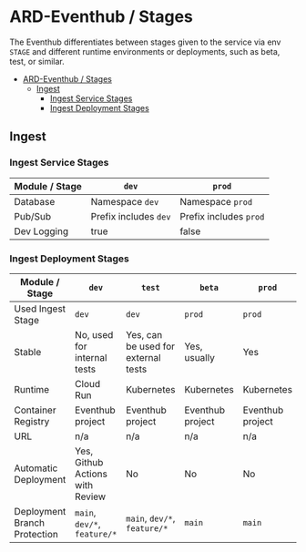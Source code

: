 # ARD-Eventhub / Stages

The Eventhub differentiates between stages given to the service via env `STAGE` and different runtime environments or deployments, such as beta, test, or similar.

- [ARD-Eventhub / Stages](#ard-eventhub--stages)
  - [Ingest](#ingest)
    - [Ingest Service Stages](#ingest-service-stages)
    - [Ingest Deployment Stages](#ingest-deployment-stages)

## Ingest

### Ingest Service Stages

| Module / Stage | `dev`                 | `prod`                 |
| -------------- | --------------------- | ---------------------- |
| Database       | Namespace `dev`       | Namespace `prod`       |
| Pub/Sub        | Prefix includes `dev` | Prefix includes `prod` |
| Dev Logging    | true                  | false                  |

### Ingest Deployment Stages

| Module / Stage               | `dev`                           | `test`                              | `beta`           | `prod`           |
| ---------------------------- | ------------------------------- | ----------------------------------- | ---------------- | ---------------- |
| Used Ingest Stage            | `dev`                           | `dev`                               | `prod`           | `prod`           |
| Stable                       | No, used for internal tests     | Yes, can be used for external tests | Yes, usually     | Yes              |
| Runtime                      | Cloud Run                       | Kubernetes                          | Kubernetes       | Kubernetes       |
| Container Registry           | Eventhub project                | Eventhub project                    | Eventhub project | Eventhub project |
| URL                          | n/a                             | n/a                                 | n/a              | n/a              |
| Automatic Deployment         | Yes, Github Actions with Review | No                                  | No               | No               |
| Deployment Branch Protection | `main`, `dev/*`, `feature/*`    | `main`, `dev/*`, `feature/*`        | `main`           | `main`           |
